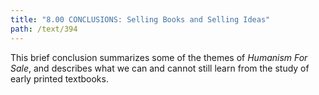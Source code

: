```yaml
---
title: "8.00 CONCLUSIONS: Selling Books and Selling Ideas"
path: /text/394
---
```

This brief conclusion summarizes some of the themes of <em>Humanism For Sale</em>, and describes what we can and cannot still learn from the study of early printed textbooks.
